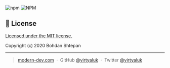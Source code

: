 ![npm](https://img.shields.io/npm/v/@modern-dev/daylight)
![NPM](https://img.shields.io/npm/l/@modern-dev/daylight)

## :green_book: License

[Licensed under the MIT license.](https://github.com/modern-dev/daylight/blob/master/LICENSE)

Copyright (c) 2020 Bohdan Shtepan

---

> [modern-dev.com](http://modern-dev.com) &nbsp;&middot;&nbsp;
> GitHub [@virtyaluk](https://github.com/virtyaluk) &nbsp;&middot;&nbsp;
> Twitter [@virtyaluk](https://twitter.com/virtyaluk)